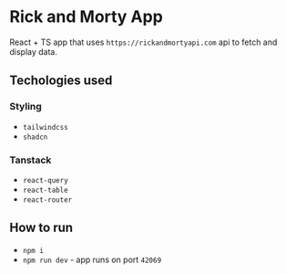 # Rick and Morty App

React + TS app that uses `https://rickandmortyapi.com` api to fetch and display data.

## Techologies used

### Styling

- `tailwindcss`
- `shadcn`

### Tanstack

- `react-query`
- `react-table`
- `react-router`

## How to run

- `npm i`
- `npm run dev` - app runs on port `42069`